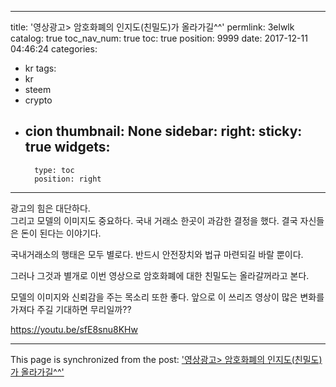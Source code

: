 
---
title: '영상광고> 암호화폐의 인지도(친밀도)가 올라가길^^'
permlink: 3elwlk
catalog: true
toc_nav_num: true
toc: true
position: 9999
date: 2017-12-11 04:46:24
categories:
- kr
tags:
- kr
- steem
- crypto
- cion
thumbnail: None
sidebar:
    right:
        sticky: true
widgets:
    -
        type: toc
        position: right
---


광고의 힘은 대단하다.  
그리고 모델의 이미지도 중요하다. 
국내 거래소 한곳이 과감한 결정을 했다. 
결국 자신들은 돈이 된다는 이야기다.  

국내거래소의 행태은 모두 별로다.  반드시 안전장치와 법규 마련되길 바랄 뿐이다. 

그러나 그것과 별개로 이번 영상으로 암호화폐에 대한 친밀도는 올라갈꺼라고 본다. 

모델의 이미지와 신뢰감을 주는 목소리 또한 좋다. 
앞으로 이 쓰리즈 영상이 많은 변화를 가져다 주길 기대하면 
무리일까?? 

https://youtu.be/sfE8snu8KHw

- - -

This page is synchronized from the post: ['영상광고> 암호화폐의 인지도(친밀도)가 올라가길^^'](https://steemit.com/@kingbit/3elwlk)
